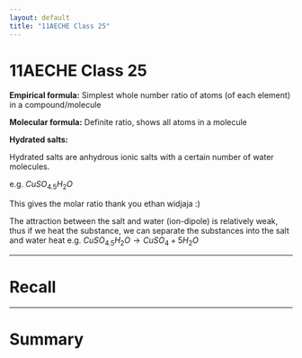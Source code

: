 ```yaml
---
layout: default
title: "11AECHE Class 25"
---
```

# 11AECHE Class 25


**Empirical formula:** Simplest whole number ratio of atoms (of each element) in a compound/molecule

**Molecular formula:** Definite ratio, shows all atoms in a molecule

**Hydrated salts:** 

Hydrated salts are anhydrous ionic salts with a certain number of water molecules.

e.g. $CuSO_4.5H_2O$

This gives the molar ratio thank you ethan widjaja :)

The attraction between the salt and water (ion-dipole) is relatively weak, thus if we heat the substance, we can separate the substances into the salt and water
                                heat
e.g. $CuSO_4.5H_{2}O \rightarrow CuSO_{4}+ 5H_2O$


---
# Recall







---
# Summary


